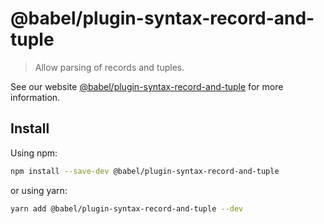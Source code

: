 # @babel/plugin-syntax-record-and-tuple

> Allow parsing of records and tuples.

See our website [@babel/plugin-syntax-record-and-tuple](https://babeljs.io/docs/en/babel-plugin-syntax-record-and-tuple) for more information.

## Install

Using npm:

```sh
npm install --save-dev @babel/plugin-syntax-record-and-tuple
```

or using yarn:

```sh
yarn add @babel/plugin-syntax-record-and-tuple --dev
```
